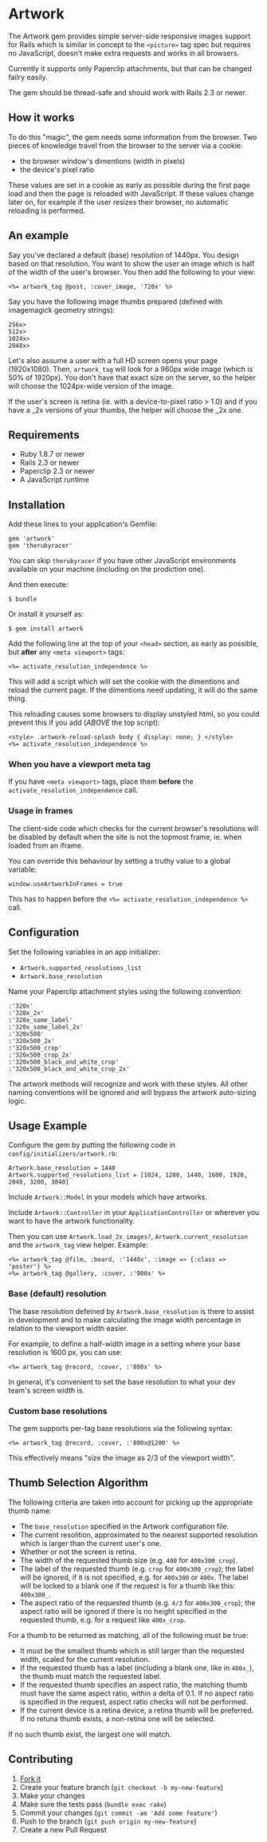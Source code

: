 # Artwork

The Artwork gem provides simple server-side responsive images support for Rails
which is similar in concept to the `<picture>` tag spec but requires no
JavaScript, doesn't make extra requests and works in all browsers.

Currently it supports only Paperclip attachments, but that can be changed
failry easily.

The gem should be thread-safe and should work with Rails 2.3 or newer.

## How it works

To do this "magic", the gem needs some information from the browser. Two pieces
of knowledge travel from the browser to the server via a cookie:

- the browser window's dimentions (width in pixels)
- the device's pixel ratio

These values are set in a cookie as early as possible during the first page
load and then the page is reloaded with JavaScript. If these values change
later on, for example if the user resizes their browser, no automatic reloading
is performed.

## An example

Say you've declared a default (base) resolution of 1440px. You design based on
that resolution. You want to show the user an image which is half of the width
of the user's browser. You then add the following to your view:

    <%= artwork_tag @post, :cover_image, '720x' %>

Say you have the following image thumbs prepared (defined with imagemagick
geometry strings):

    256x>
    512x>
    1024x>
    2048x>

Let's also assume a user with a full HD screen opens your page (1920x1080).
Then, `artwork_tag` will look for a 960px wide image (which is 50% of 1920px).
You don't have that exact size on the server, so the helper will choose the
1024px-wide version of the image.

If the user's screen is retina (ie. with a device-to-pixel ratio > 1.0) and if
you have a _2x versions of your thumbs, the helper will choose the _2x one.

## Requirements

- Ruby 1.8.7 or newer
- Rails 2.3 or newer
- Paperclip 2.3 or newer
- A JavaScript runtime

## Installation

Add these lines to your application's Gemfile:

    gem 'artwork'
    gem 'therubyracer'

You can skip `therubyracer` if you have other JavaScript environments available
on your machine (including on the prodiction one).

And then execute:

    $ bundle

Or install it yourself as:

    $ gem install artwork

Add the following line at the top of your `<head>` section, as early as
possible, but **after** any `<meta viewport>` tags:

    <%= activate_resolution_independence %>

This will add a script which will set the cookie with the dimentions and
reload the current page. If the dimentions need updating, it will do the same thing.

This reloading causes some browsers to display unstyled html,
so you could prevent this if you add (*ABOVE* the top script):

    <style> .artwork-reload-splash body { display: none; } </style>
    <%= activate_resolution_independence %>

### When you have a viewport meta tag

If you have `<meta viewport>` tags, place them **before** the
`activate_resolution_independence` call.

### Usage in frames

The client-side code which checks for the current browser's resolutions will be
disabled by default when the site is not the topmost frame, ie. when loaded from
an iframe.

You can override this behaviour by setting a truthy value to a global variable:

    window.useArtworkInFrames = true

This has to happen before the `<%= activate_resolution_independence %>` call.

## Configuration

Set the following variables in an app initializer:

- `Artwork.supported_resolutions_list`
- `Artwork.base_resolution`

Name your Paperclip attachment styles using the following convention:

    :'320x'
    :'320x_2x'
    :'320x_some_label'
    :'320x_some_label_2x'
    :'320x500'
    :'320x500_2x'
    :'320x500_crop'
    :'320x500_crop_2x'
    :'320x500_black_and_white_crop'
    :'320x500_black_and_white_crop_2x'

The artwork methods will recognize and work with these styles. All other naming
conventions will be ignored and will bypass the artwork auto-sizing logic.

## Usage Example

Configure the gem by putting the following code in `config/initializers/artwork.rb`:

    Artwork.base_resolution = 1440
    Artwork.supported_resolutions_list = [1024, 1280, 1440, 1600, 1920, 2048, 3200, 3840]

Include `Artwork::Model` in your models which have artworks.

Include `Artwork::Controller` in your `ApplicationController` or wherever you
want to have the artwork functionality.

Then you can use `Artwork.load_2x_images?`, `Artwork.current_resolution` and
the `artwork_tag` view helper. Example:

    <%= artwork_tag @film, :board, :'1440x', :image => {:class => 'poster'} %>
    <%= artwork_tag @gallery, :cover, :'900x' %>

### Base (default) resolution

The base resolution defeined by `Artwork.base_resolution` is there to assist
in development and to make calculating the image width percentage in relation
to the viewport width easier.

For example, to define a half-width image in a setting where your base
resolution is 1600 px, you can use:

    <%= artwork_tag @record, :cover, :'800x' %>

In general, it's convenient to set the base resolution to what your dev team's
screen width is.

### Custom base resolutions

The gem supports per-tag base resolutions via the following syntax:

    <%= artwork_tag @record, :cover, :'800x@1200' %>

This effectively means "size the image as 2/3 of the viewport width".

## Thumb Selection Algorithm

The following criteria are taken into account for picking up the appropriate
thumb name:

- The `base_resolution` specified in the Artwork configuration file.
- The current resolition, approximated to the nearest supported resolution
  which is larger than the current user's one.
- Whether or not the screen is retina.
- The width of the requested thumb size (e.g. `400` for `400x300_crop`).
- The label of the requested thumb (e.g. `crop` for `400x300_crop`); the label
  will be ignored, if it is not specified, e.g. for `400x300` or `400x`. The
  label will be locked to a blank one if the request is for a thumb like this:
  `400x300_`.
- The aspect ratio of the requested thumb (e.g. `4/3` for `400x300_crop`); the
  aspect ratio will be ignored if there is no height specified in the requested
  thumb, e.g. for a request like `400x_crop`.

For a thumb to be returned as matching, all of the following must be true:

- It must be the smallest thumb which is still larger than the requested width,
  scaled for the current resolution.
- If the requested thumb has a label (including a blank one, like in `400x_`),
  the thumb must match the requested label.
- If the requested thumb specifies an aspect ratio, the matching thumb must
  have the same aspect ratio, within a delta of 0.1. If no aspect ratio is
  specified in the request, aspect ratio checks will not be performed.
- If the current device is a retina device, a retina thumb will be preferred.
  If no retuna thumb exists, a non-retina one will be selected.

If no such thumb exist, the largest one will match.

## Contributing

1. [Fork it](https://github.com/mitio/artwork/fork)
2. Create your feature branch (`git checkout -b my-new-feature`)
3. Make your changes
4. Make sure the tests pass (`bundle exec rake`)
5. Commit your changes (`git commit -am 'Add some feature'`)
6. Push to the branch (`git push origin my-new-feature`)
7. Create a new Pull Request
